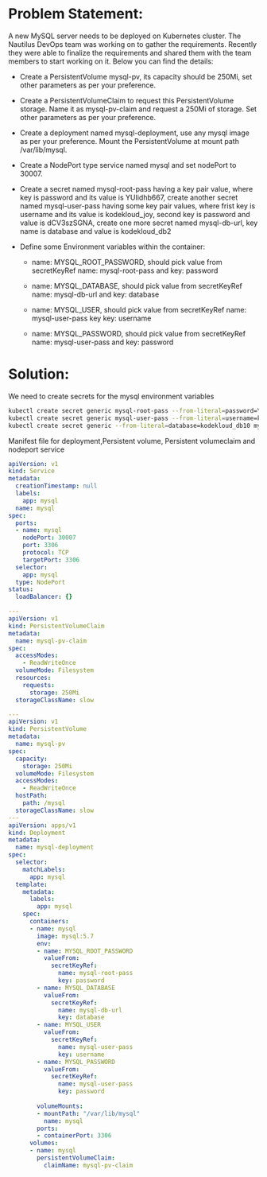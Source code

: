 # **Problem Statement:**

A new MySQL server needs to be deployed on Kubernetes cluster. The Nautilus DevOps team was working on to gather the requirements. Recently they were able to finalize the requirements and shared them with the team members to start working on it. Below you can find the details:



- Create a PersistentVolume mysql-pv, its capacity should be 250Mi, set other parameters as per your preference.


- Create a PersistentVolumeClaim to request this PersistentVolume storage. Name it as mysql-pv-claim and request a 250Mi of storage. Set other parameters as per your preference.


- Create a deployment named mysql-deployment, use any mysql image as per your preference. Mount the PersistentVolume at mount path /var/lib/mysql.


- Create a NodePort type service named mysql and set nodePort to 30007.


- Create a secret named mysql-root-pass having a key pair value, where key is password and its value is YUIidhb667, create another secret named mysql-user-pass having some key pair values, where frist key is username and its value is kodekloud_joy, second key is password and value is dCV3szSGNA, create one more secret named mysql-db-url, key name is database and value is kodekloud_db2


- Define some Environment variables within the container:


    - name: MYSQL_ROOT_PASSWORD, should pick value from secretKeyRef name: mysql-root-pass and key: password


    - name: MYSQL_DATABASE, should pick value from secretKeyRef name: mysql-db-url and key: database


    - name: MYSQL_USER, should pick value from secretKeyRef name: mysql-user-pass key key: username


    - name: MYSQL_PASSWORD, should pick value from secretKeyRef name: mysql-user-pass and key: password

# **Solution:**

We need to create secrets for the mysql environment variables

```bash
kubectl create secret generic mysql-root-pass --from-literal=password=YUIidhb667
kubectl create secret generic mysql-user-pass --from-literal=username=kodekloud_rin --from-literal=password=GyQkFRVNr3
kubectl create secret generic --from-literal=database=kodekloud_db10 mysql-db-url
```
Manifest file for deployment,Persistent volume, Persistent volumeclaim and nodeport service

```yaml
apiVersion: v1
kind: Service
metadata:
  creationTimestamp: null
  labels:
    app: mysql
  name: mysql
spec:
  ports:
  - name: mysql
    nodePort: 30007
    port: 3306
    protocol: TCP
    targetPort: 3306
  selector:
    app: mysql
  type: NodePort
status:
  loadBalancer: {}

---
apiVersion: v1
kind: PersistentVolumeClaim
metadata:
  name: mysql-pv-claim
spec:
  accessModes:
    - ReadWriteOnce
  volumeMode: Filesystem
  resources:
    requests:
      storage: 250Mi
  storageClassName: slow

---
apiVersion: v1
kind: PersistentVolume
metadata:
  name: mysql-pv
spec:
  capacity:
    storage: 250Mi
  volumeMode: Filesystem
  accessModes:
    - ReadWriteOnce
  hostPath:
    path: /mysql
  storageClassName: slow
---
apiVersion: apps/v1
kind: Deployment
metadata:
  name: mysql-deployment
spec:
  selector:
    matchLabels:
      app: mysql
  template:
    metadata:
      labels:
        app: mysql
    spec:
      containers:
      - name: mysql
        image: mysql:5.7
        env:
        - name: MYSQL_ROOT_PASSWORD
          valueFrom:
            secretKeyRef:
              name: mysql-root-pass
              key: password
        - name: MYSQL_DATABASE
          valueFrom:
            secretKeyRef:
              name: mysql-db-url
              key: database
        - name: MYSQL_USER
          valueFrom:
            secretKeyRef:
              name: mysql-user-pass
              key: username
        - name: MYSQL_PASSWORD
          valueFrom:
            secretKeyRef:
              name: mysql-user-pass
              key: password
        
        volumeMounts:
        - mountPath: "/var/lib/mysql"
          name: mysql
        ports:
        - containerPort: 3306
      volumes:
      - name: mysql
        persistentVolumeClaim:
          claimName: mysql-pv-claim 

```